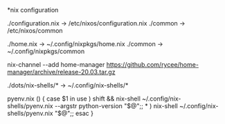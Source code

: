 *nix configuration

./configuration.nix -> /etc/nixos/configuration.nix
./common            -> /etc/nixos/common


./home.nix   -> ~/.config/nixpkgs/home.nix
./common     -> ~/.config/nixpkgs/common

nix-channel --add home-manager https://github.com/rycee/home-manager/archive/release-20.03.tar.gz


./dots/nix-shells/* -> ~/.config/nix-shells/*


pyenv.nix () {
	case $1 in
		use ) shift && nix-shell ~/.config/nix-shells/pyenv.nix --argstr python-version "$@";;
		* ) nix-shell ~/.config/nix-shells/pyenv.nix "$@";;
	esac
}

